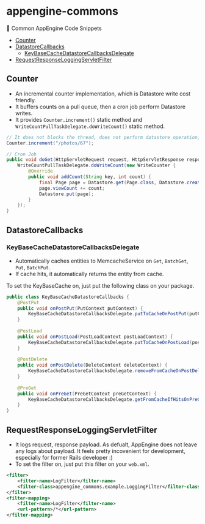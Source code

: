 # appengine-commons
🍣 Common AppEngine Code Snippets

- [Counter](https://github.com/kaiinui/appengine-commons#counter)
- [DatastoreCallbacks](https://github.com/kaiinui/appengine-commons#datastorecallbacks)
  - [KeyBaseCacheDatastoreCallbacksDelegate](https://github.com/kaiinui/appengine-commons#keybasecachedatastorecallbacksdelegate)
- [RequestResponseLoggingServletFilter](https://github.com/kaiinui/appengine-commons#requestresponseloggingservletfilter)

## Counter

* An incremental counter implementation, which is Datastore write cost friendly.
* It buffers counts on a pull queue, then a cron job perform Datastore writes.
* It provides `Counter.increment()` static method and `WriteCountPullTaskDelegate.doWriteCount()` static method.

```java
// It does not blocks the thread, does not perform datastore operation, either any heavy operations.
Counter.increment("/photos/67");
```

```java
// Cron Job
public void doGet(HttpServletRequest request, HttpServletResponse response) {
    WriteCountPullTaskDelegate.doWriteCount(new WriteCounter {
        @Override
        public void addCount(String key, int count) {
            final Page page = Datastore.get(Page.class, Datastore.createKey(Page.class, key));
            page.viewCount += count;
            Datastore.put(page);
        }
    });
}
```

## DatastoreCallbacks

### KeyBaseCacheDatastoreCallbacksDelegate

* Automatically caches entities to MemcacheService on `Get`, `BatchGet`, `Put`, `BatchPut`.
* If cache hits, it automatically returns the entity from cache.

To set the KeyBaseCache on, just put the following class on your package.

```java
public class KeyBaseCacheDatastoreCallbacks {
    @PostPut
    public void onPostPut(PutContext putContext) {
        KeyBaseCacheDatastoreCallbacksDelegate.putToCacheOnPostPut(putContext);
    }
    
    @PostLoad
    public void onPostLoad(PostLoadContext postLoadContext) {
        KeyBaseCacheDatastoreCallbacksDelegate.putToCacheOnPostLoad(postLoadContext);
    }
    
    @PostDelete
    public void onPostDelete(DeleteContext deleteContext) {
        KeyBaseCacheDatastoreCallbacksDelegate.removeFromCacheOnPostDelete(deleteContext);
    }
    
    @PreGet
    public void onPreGet(PreGetContext preGetContext) {
        KeyBaseCacheDatastoreCallbacksDelegate.getFromCacheIfHitsOnPreGet(preGetContext);
    }
}
```

## RequestResponseLoggingServletFilter

* It logs request, response payload. As defualt, AppEngine does not leave any logs about payload. It feels pretty incovenient for development, especially for former Rails developer :)
* To set the filter on, just put this filter on your `web.xml`.

```xml
<filter>
    <filter-name>LogFilter</filter-name>
    <filter-class>appengine_commons.example.LoggingFilter</filter-class>
</filter>
<filter-mapping>
    <filter-name>LogFilter</filter-name>
    <url-pattern>/*</url-pattern>
</filter-mapping>
```

